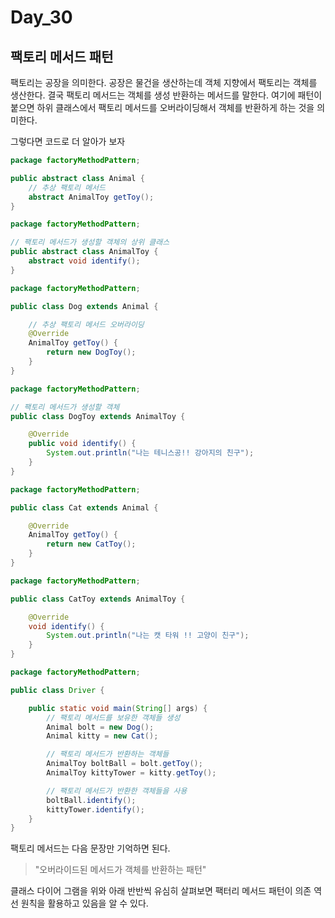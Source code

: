 # Day_30

## 팩토리 메서드 패턴

팩토리는 공장을 의미한다. 공장은 물건을 생산하는데 객체 지향에서 팩토리는 객체를 생산한다. 결국 팩토리 메서드는 객체를 생성 반환하는 메서드를 말한다. 여기에 패턴이 붙으면 하위 클래스에서 팩토리 메서드를 오버라이딩해서 객체를 반환하게 하는 것을 의미한다.

그렇다면 코드로 더 알아가 보자

```java
package factoryMethodPattern;

public abstract class Animal {
    // 추상 팩토리 메서드
    abstract AnimalToy getToy();
}
```

```java
package factoryMethodPattern;

// 팩토리 메서드가 생성할 객체의 상위 클래스
public abstract class AnimalToy {
    abstract void identify();
}
```

```java
package factoryMethodPattern;

public class Dog extends Animal {

    // 추상 팩토리 메서드 오버라이딩
    @Override
    AnimalToy getToy() {
        return new DogToy();
    }
}
```

```java
package factoryMethodPattern;

// 팩토리 메서드가 생성할 객체
public class DogToy extends AnimalToy {

    @Override
    public void identify() {
        System.out.println("나는 테니스공!! 강아지의 친구");
    }
}
```

```java
package factoryMethodPattern;

public class Cat extends Animal {

    @Override
    AnimalToy getToy() {
        return new CatToy();
    }
}
```

```java
package factoryMethodPattern;

public class CatToy extends AnimalToy {

    @Override
    void identify() {
        System.out.println("나는 캣 타워 !! 고양이 친구");
    }
}
```

```java
package factoryMethodPattern;

public class Driver {

    public static void main(String[] args) {
        // 팩토리 메서드를 보유한 객체들 생성
        Animal bolt = new Dog();
        Animal kitty = new Cat();

        // 팩토리 메서드가 반환하는 객체들
        AnimalToy boltBall = bolt.getToy();
        AnimalToy kittyTower = kitty.getToy();

        // 팩토리 메서드가 반환한 객체들을 사용
        boltBall.identify();
        kittyTower.identify();
    }
}
```

팩토리 메서드는 다음 문장만 기억하면 된다.

> "오버라이드된 메서드가 객체를 반환하는 패턴"
> 

클래스 다이어 그램을 위와 아래 반반씩 유심히 살펴보면 팩터리 메서드 패턴이 의존 역선 원칙을 활용하고 있음을 알 수 있다.